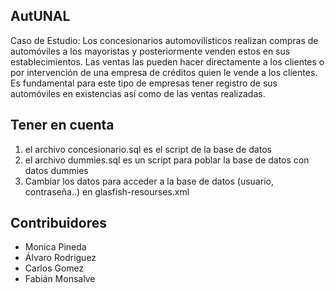 ## AutUNAL
Caso de Estudio: Los concesionarios automovilísticos realizan compras de automóviles a los mayoristas y posteriormente venden estos en sus establecimientos. Las ventas las pueden hacer directamente a los clientes o por intervención de una empresa de créditos quien le vende a los clientes. Es fundamental para este tipo de empresas tener registro de sus automóviles en existencias así como de las ventas realizadas.

## Tener en cuenta
1. el archivo concesionario.sql es el script de la base de datos
2. el archivo dummies.sql es un script para poblar la base de datos con datos dummies
3. Cambiar los datos para acceder a la base de datos (usuario, contraseña..) en glasfish-resourses.xml

## Contribuidores
* Monica Pineda
* Álvaro Rodriguez
* Carlos Gomez
* Fabián Monsalve
